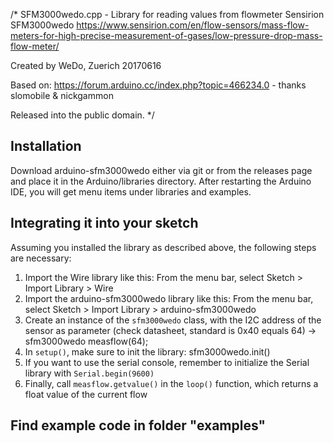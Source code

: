 /*
  SFM3000wedo.cpp - Library for reading values from flowmeter Sensirion SFM3000wedo
  https://www.sensirion.com/en/flow-sensors/mass-flow-meters-for-high-precise-measurement-of-gases/low-pressure-drop-mass-flow-meter/
  
  Created by WeDo, Zuerich 20170616
  
  Based on: https://forum.arduino.cc/index.php?topic=466234.0 - thanks slomobile & nickgammon
  
  Released into the public domain.
*/


## Installation

Download arduino-sfm3000wedo either via git or from the releases page and place it in
the Arduino/libraries directory. After restarting the Arduino IDE, you will get
menu items under libraries and examples.

## Integrating it into your sketch

Assuming you installed the library as described above, the following steps are necessary:

1. Import the Wire library like this: From the menu bar, select Sketch > Import Library > Wire
2. Import the arduino-sfm3000wedo library like this: From the menu bar, select Sketch > Import Library > arduino-sfm3000wedo
3. Create an instance of the `sfm3000wedo` class, with the I2C address of the sensor as parameter (check datasheet, standard is 0x40 equals 64) -> sfm3000wedo measflow(64);
4. In `setup()`, make sure to init the library: sfm3000wedo.init()
5. If you want to use the serial console, remember to initialize the Serial library with `Serial.begin(9600)`
6. Finally, call `measflow.getvalue()` in the `loop()` function, which returns a float value of the current flow


## Find example code in folder "examples"


